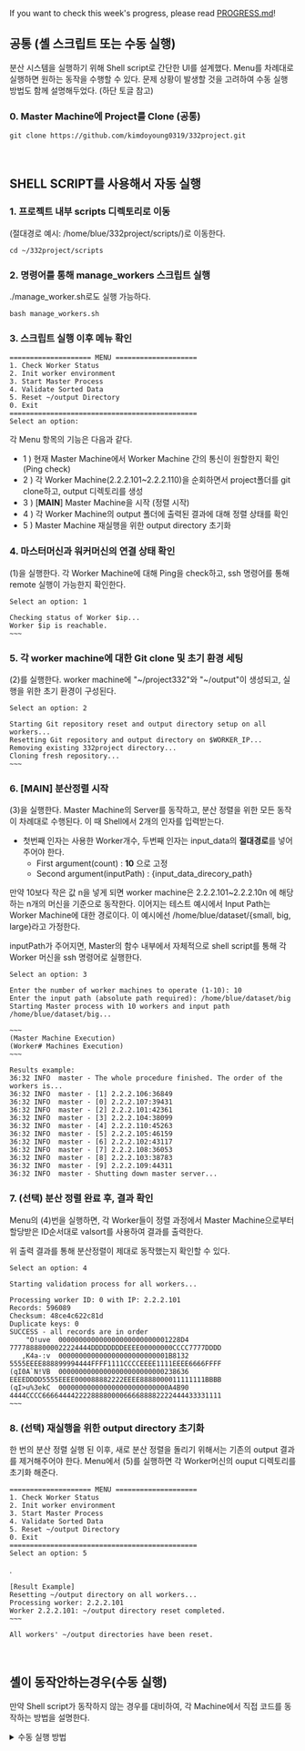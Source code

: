 If you want to check this week's progress, please read [PROGRESS.md](https://github.com/kimdoyoung0319/332project/blob/main/PROGRESS.md)!

## 공통 (셸 스크립트 또는 수동 실행)
분산 시스템을 실행하기 위해 Shell script로 간단한 UI를 설계했다. Menu를 차례대로 실행하면 원하는 동작을 수행할 수 있다. 
문제 상황이 발생할 것을 고려하여 수동 실행 방법도 함께 설명해두었다. (하단 토글 참고)

### 0. Master Machine에 Project를 Clone (공통)
```
git clone https://github.com/kimdoyoung0319/332project.git
```    
&nbsp;   

## SHELL SCRIPT를 사용해서 자동 실행

### 1. 프로젝트 내부 scripts 디렉토리로 이동
(절대경로 예시: /home/blue/332project/scripts/)로 이동한다.

    cd ~/332project/scripts

### 2. 명령어를 통해 manage_workers 스크립트 실행
./manage_worker.sh로도 실행 가능하다. 

    bash manage_workers.sh

### 3. 스크립트 실행 이후 메뉴 확인
    ==================== MENU ====================
    1. Check Worker Status
    2. Init worker environment
    3. Start Master Process
    4. Validate Sorted Data
    5. Reset ~/output Directory
    0. Exit
    ==============================================
    Select an option:

각 Menu 항목의 기능은 다음과 같다.
   - 1 ) 현재 Master Machine에서 Worker Machine 간의 통신이 원할한지 확인 (Ping check)
   - 2 ) 각 Worker Machine(2.2.2.101~2.2.2.110)을 순회하면서 project폴더를 git clone하고, output 디렉토리를 생성
   - 3 ) [**MAIN**] Master Machine을 시작 (정렬 시작)
   - 4 ) 각 Worker Machine의 output 폴더에 출력된 결과에 대해 정렬 상태를 확인
   - 5 ) Master Machine 재실행을 위한 output directory 초기화

### 4. 마스터머신과 워커머신의 연결 상태 확인
(1)을 실행한다. 각 Worker Machine에 대해 Ping을 check하고, ssh 명령어를 통해 remote 실행이 가능한지 확인한다.
    
    Select an option: 1

    Checking status of Worker $ip...
    Worker $ip is reachable.
    ~~~

### 5. 각 worker machine에 대한 Git clone 및 초기 환경 세팅
(2)를 실행한다. worker machine에 "\~/project332"와 "\~/output"이 생성되고, 실행을 위한 초기 환경이 구성된다. 

    Select an option: 2 

    Starting Git repository reset and output directory setup on all workers...
    Resetting Git repository and output directory on $WORKER_IP...
    Removing existing 332project directory...
    Cloning fresh repository...
    ~~~

### 6. [MAIN] 분산정렬 시작 
(3)을 실행한다. Master Machine의 Server를 동작하고, 분산 정렬을 위한 모든 동작이 차례대로 수행된다. 
이 때 Shell에서 2개의 인자를 입력받는다. 
- 첫번째 인자는 사용한 Worker개수, 두번째 인자는 input_data의 **절대경로**를 넣어주어야 한다. 
  - First argument(count) : **10** 으로 고정
  - Second argument(inputPath) : {input_data_direcory_path}

만약 10보다 작은 값 n을 넣게 되면 worker machine은 2.2.2.101~2.2.2.10n 에 해당하는 n개의 머신을 기준으로 동작한다. 
이어지는 테스트 예시에서 Input Path는 Worker Machine에 대한 경로이다. 이 예시에선 /home/blue/dataset/{small, big, large}라고 가정한다. 

inputPath가 주어지면, Master의 함수 내부에서 자체적으로 shell script를 통해 각 Worker 머신을 ssh 명령어로 실행한다. 
 
    Select an option: 3

    Enter the number of worker machines to operate (1-10): 10 
    Enter the input path (absolute path required): /home/blue/dataset/big
    Starting Master process with 10 workers and input path /home/blue/dataset/big...
    
    ~~~
    (Master Machine Execution)
    (Worker# Machines Execution)
    ~~~
    
    Results example:
    36:32 INFO  master - The whole procedure finished. The order of the workers is...
    36:32 INFO  master - [1] 2.2.2.106:36849
    36:32 INFO  master - [0] 2.2.2.107:39431
    36:32 INFO  master - [2] 2.2.2.101:42361
    36:32 INFO  master - [3] 2.2.2.104:38099
    36:32 INFO  master - [4] 2.2.2.110:45263
    36:32 INFO  master - [5] 2.2.2.105:46159
    36:32 INFO  master - [6] 2.2.2.102:43117
    36:32 INFO  master - [7] 2.2.2.108:36053
    36:32 INFO  master - [8] 2.2.2.103:38783
    36:32 INFO  master - [9] 2.2.2.109:44311
    36:32 INFO  master - Shutting down master server...

### 7. (선택) 분산 정렬 완료 후, 결과 확인
Menu의 (4)번을 실행하면, 각 Worker들이 정렬 과정에서 Master Machine으로부터 할당받은 ID순서대로 valsort를 사용하여 결과를 출력한다.

위 출력 결과를 통해 분산정렬이 제대로 동작했는지 확인할 수 있다.

    Select an option: 4

    Starting validation process for all workers...
    
    Processing worker ID: 0 with IP: 2.2.2.101
    Records: 596089
    Checksum: 48ce4c622c81d
    Duplicate keys: 0
    SUCCESS - all records are in order
        "O!uve  000000000000000000000000001228D4  77778888000022224444DDDDDDDDEEEE00000000CCCC7777DDDD
       ,K4a-:v  000000000000000000000000001B8132  5555EEEE888899994444FFFF1111CCCCEEEE1111EEEE6666FFFF
    (qI0A`N!VB  00000000000000000000000000238636  EEEEDDDD5555EEEE000088882222EEEE8888000011111111BBBB
    (qI>u%3ekC  000000000000000000000000000A4B90  4444CCCC66664444222288880000666688882222444433331111
    ~~~    

### 8. (선택) 재실행을 위한 output directory 초기화
한 번의 분산 정렬 실행 된 이후, 새로 분산 정렬을 돌리기 위해서는 기존의 output 결과를 제거해주어야 한다. 
Menu에서 (5)를 실행하면 각 Worker머신의 ouput 디렉토리를 초기화 해준다. 

    ==================== MENU ====================
    1. Check Worker Status
    2. Init worker environment
    3. Start Master Process
    4. Validate Sorted Data
    5. Reset ~/output Directory
    0. Exit
    ==============================================
    Select an option: 5

.

    [Result Example]
    Resetting ~/output directory on all workers...
    Processing worker: 2.2.2.101
    Worker 2.2.2.101: ~/output directory reset completed.
    ~~~

    All workers' ~/output directories have been reset.


&nbsp;

## 셸이 동작안하는경우(수동 실행)
만약 Shell script가 동작하지 않는 경우를 대비하여, 각 Machine에서 직접 코드를 동작하는 방법을 설명한다. 

<details>
  <summary>수동 실행 방법</summary>

## Master Machine 

#### 1. 프로젝트 디렉토리로 이동
프로젝트를 설치할 Home dicectory에서 git clone을 실행한다. 
이후 해당 프로젝트 디렉토리로 이동한다. (e.g. /home/blue/332project/)
 
    git clone https://github.com/kimdoyoung0319/332project.git
    cd /home/blue/332project/

#### 2. sbt 실행
    [blue@vm-1-master 332project]$ sbt

#### 3. Master project에 대한 명령어 실행
서브 모듈로 구성되어 있는 project master를 접속한 이후에 명령어를 실행한다.
run에 넘겨지는 인자는 "실행할 Worker 개수(n)"이다. 

    sbt:distrobuted-sorting> project master
    sbt:master> run 10

grpc에 사용되는 Master IP와 Port가 출력되고, n개의 Worker가 자신의 Info를 등록하는 것을 대기한다. 

    [info] running master.Main 10
    07:35 INFO  master - Master server listening to 33632 started.
    10.1.25.21:33632 <- 워커 머신을 실행하는데 필요.


## Worker Machine
Master 머신을 실행한 이후에, 인자로 넘긴 n개의 워커에 각각 접속해 아래 명령어를 실행한다. 

#### 1. 프로젝트 디렉토리 이동
프로젝트를 설치하는 과정은 Master Machine과 동일하다. 
Git clone 이후 해당 프로젝트 디렉토리로 이동한다.
 
    git clone https://github.com/kimdoyoung0319/332project.git
    cd /home/blue/332project/

#### 2. sbt 실행

    blue@vm01:~/332project$ sbt

#### 3. worker머신 실행 
worker 프로젝트로 접근한 뒤 명령어를 실행한다. 
- 실행 명령어 : **run [MasterIP]:[MasterPort] -I [Inputdir] -O [Outputdir]**
- MasterIP와 MasterPort는 Master Machine을 run한 뒤 출력되는 결과를 확인하여 입력한다. 
- Inputdir과 Outputdir은 절대경로를 입력해야한다.
- (Shell UI 구현에선 Outputdir = "$HOME/output"를 Default 값으로 설정)

```
sbt:distrobuted-sorting> project worker
sbt:worker> run 10.1.25.21:33632 -I /home/blue/dataset/small -O /home/blue/output

16:31 INFO  worker - Worker server listening to port 38069 started.
```

&nbsp; 
&nbsp;   
---
모든 Worker Machine에 대해 실행하면, 분산정렬 시스템이 동작한다.
</details>
